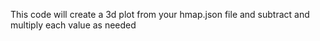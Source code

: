 This code will create a 3d plot from your hmap.json file and subtract and multiply each value as needed

